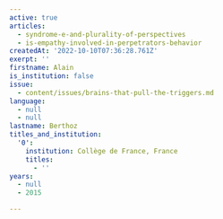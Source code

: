 ```yaml
---
active: true
articles:
  - syndrome-e-and-plurality-of-perspectives
  - is-empathy-involved-in-perpetrators-behavior
createdAt: '2022-10-10T07:36:28.761Z'
exerpt: ''
firstname: Alain
is_institution: false
issue:
  - content/issues/brains-that-pull-the-triggers.md
language:
  - null
  - null
lastname: Berthoz
titles_and_institution:
  '0':
    institution: Collège de France, France
    titles:
      - ''
years:
  - null
  - 2015

---
```

